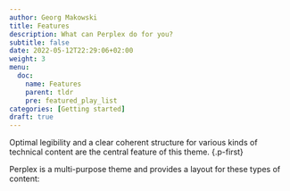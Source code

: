 ```yaml
---
author: Georg Makowski
title: Features
description: What can Perplex do for you?
subtitle: false
date: 2022-05-12T22:29:06+02:00 
weight: 3
menu:
  doc:
    name: Features
    parent: tldr
    pre: featured_play_list
categories: [Getting started]
draft: true
---
```


Optimal legibility and a clear coherent structure for various kinds of technical content are the central feature of this theme.
{.p-first} <!--more-->

Perplex is a multi-purpose theme and provides a layout for these types of content:
